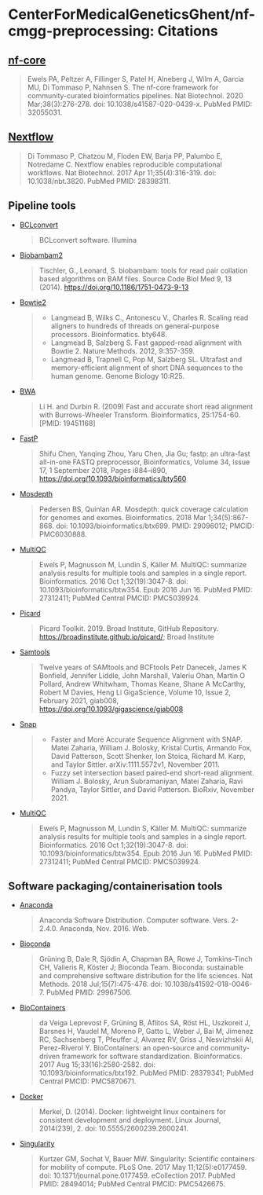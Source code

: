 # CenterForMedicalGeneticsGhent/nf-cmgg-preprocessing: Citations

## [nf-core](https://pubmed.ncbi.nlm.nih.gov/32055031/)

> Ewels PA, Peltzer A, Fillinger S, Patel H, Alneberg J, Wilm A, Garcia MU, Di Tommaso P, Nahnsen S. The nf-core framework for community-curated bioinformatics pipelines. Nat Biotechnol. 2020 Mar;38(3):276-278. doi: 10.1038/s41587-020-0439-x. PubMed PMID: 32055031.

## [Nextflow](https://pubmed.ncbi.nlm.nih.gov/28398311/)

> Di Tommaso P, Chatzou M, Floden EW, Barja PP, Palumbo E, Notredame C. Nextflow enables reproducible computational workflows. Nat Biotechnol. 2017 Apr 11;35(4):316-319. doi: 10.1038/nbt.3820. PubMed PMID: 28398311.

## Pipeline tools

- [BCLconvert](https://support.illumina.com/sequencing/sequencing_software/bcl-convert.html)
  > BCLconvert software. Illumina
- [Biobambam2](https://gitlab.com/german.tischler/biobambam2)
  > Tischler, G., Leonard, S. biobambam: tools for read pair collation based algorithms on BAM files. Source Code Biol Med 9, 13 (2014). <https://doi.org/10.1186/1751-0473-9-13>
- [Bowtie2](http://bowtie-bio.sourceforge.net/bowtie2/index.shtml)

  > - Langmead B, Wilks C., Antonescu V., Charles R. Scaling read aligners to hundreds of threads on general-purpose processors. Bioinformatics. bty648.
  > - Langmead B, Salzberg S. Fast gapped-read alignment with Bowtie 2. Nature Methods. 2012, 9:357-359.
  > - Langmead B, Trapnell C, Pop M, Salzberg SL. Ultrafast and memory-efficient alignment of short DNA sequences to the human genome. Genome Biology 10:R25.

- [BWA](http://bio-bwa.sourceforge.net/)
  > Li H. and Durbin R. (2009) Fast and accurate short read alignment with Burrows-Wheeler Transform. Bioinformatics, 25:1754-60. [PMID: 19451168]
- [FastP](https://github.com/OpenGene/fastp)
  > Shifu Chen, Yanqing Zhou, Yaru Chen, Jia Gu; fastp: an ultra-fast all-in-one FASTQ preprocessor, Bioinformatics, Volume 34, Issue 17, 1 September 2018, Pages i884–i890, <https://doi.org/10.1093/bioinformatics/bty560>
- [Mosdepth](https://github.com/brentp/mosdepth)
  > Pedersen BS, Quinlan AR. Mosdepth: quick coverage calculation for genomes and exomes. Bioinformatics. 2018 Mar 1;34(5):867-868. doi: 10.1093/bioinformatics/btx699. PMID: 29096012; PMCID: PMC6030888.
- [MultiQC](https://pubmed.ncbi.nlm.nih.gov/27312411/)
  > Ewels P, Magnusson M, Lundin S, Käller M. MultiQC: summarize analysis results for multiple tools and samples in a single report. Bioinformatics. 2016 Oct 1;32(19):3047-8. doi: 10.1093/bioinformatics/btw354. Epub 2016 Jun 16. PubMed PMID: 27312411; PubMed Central PMCID: PMC5039924.
- [Picard](https://broadinstitute.github.io/picard/)
  > Picard Toolkit. 2019. Broad Institute, GitHub Repository. <https://broadinstitute.github.io/picard/>; Broad Institute
- [Samtools](http://www.htslib.org/)
  > Twelve years of SAMtools and BCFtools
  > Petr Danecek, James K Bonfield, Jennifer Liddle, John Marshall, Valeriu Ohan, Martin O Pollard, Andrew Whitwham, Thomas Keane, Shane A McCarthy, Robert M Davies, Heng Li
  > GigaScience, Volume 10, Issue 2, February 2021, giab008, <https://doi.org/10.1093/gigascience/giab008>
- [Snap](http://snap.cs.berkeley.edu)

  > - Faster and More Accurate Sequence Alignment with SNAP. Matei Zaharia, William J. Bolosky, Kristal Curtis, Armando Fox, David Patterson, Scott Shenker, Ion Stoica, Richard M. Karp, and Taylor Sittler. arXiv:1111.5572v1, November 2011.
  > - Fuzzy set intersection based paired-end short-read alignment. William J. Bolosky, Arun Subramaniyan, Matei Zaharia, Ravi Pandya, Taylor Sittler, and David Patterson. BioRxiv, November 2021.

- [MultiQC](https://pubmed.ncbi.nlm.nih.gov/27312411/)

  > Ewels P, Magnusson M, Lundin S, Käller M. MultiQC: summarize analysis results for multiple tools and samples in a single report. Bioinformatics. 2016 Oct 1;32(19):3047-8. doi: 10.1093/bioinformatics/btw354. Epub 2016 Jun 16. PubMed PMID: 27312411; PubMed Central PMCID: PMC5039924.

## Software packaging/containerisation tools

- [Anaconda](https://anaconda.com)

  > Anaconda Software Distribution. Computer software. Vers. 2-2.4.0. Anaconda, Nov. 2016. Web.

- [Bioconda](https://pubmed.ncbi.nlm.nih.gov/29967506/)

  > Grüning B, Dale R, Sjödin A, Chapman BA, Rowe J, Tomkins-Tinch CH, Valieris R, Köster J; Bioconda Team. Bioconda: sustainable and comprehensive software distribution for the life sciences. Nat Methods. 2018 Jul;15(7):475-476. doi: 10.1038/s41592-018-0046-7. PubMed PMID: 29967506.

- [BioContainers](https://pubmed.ncbi.nlm.nih.gov/28379341/)

  > da Veiga Leprevost F, Grüning B, Aflitos SA, Röst HL, Uszkoreit J, Barsnes H, Vaudel M, Moreno P, Gatto L, Weber J, Bai M, Jimenez RC, Sachsenberg T, Pfeuffer J, Alvarez RV, Griss J, Nesvizhskii AI, Perez-Riverol Y. BioContainers: an open-source and community-driven framework for software standardization. Bioinformatics. 2017 Aug 15;33(16):2580-2582. doi: 10.1093/bioinformatics/btx192. PubMed PMID: 28379341; PubMed Central PMCID: PMC5870671.

- [Docker](https://dl.acm.org/doi/10.5555/2600239.2600241)

  > Merkel, D. (2014). Docker: lightweight linux containers for consistent development and deployment. Linux Journal, 2014(239), 2. doi: 10.5555/2600239.2600241.

- [Singularity](https://pubmed.ncbi.nlm.nih.gov/28494014/)

  > Kurtzer GM, Sochat V, Bauer MW. Singularity: Scientific containers for mobility of compute. PLoS One. 2017 May 11;12(5):e0177459. doi: 10.1371/journal.pone.0177459. eCollection 2017. PubMed PMID: 28494014; PubMed Central PMCID: PMC5426675.
